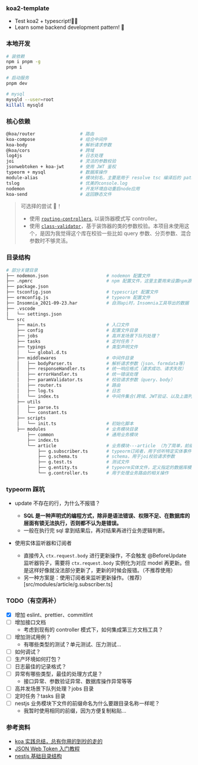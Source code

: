 ### koa2-template

- Test koa2 + typescript!👨‍💻
- Learn some backend development pattern! 🤔

### 本地开发

```bash
# 装依赖
npm i pnpm -g
pnpm i

# 启动服务
pnpm dev

# mysql
mysqld --user=root
killall mysqld
```

### 核心依赖

```bash
@koa/router                 # 路由
koa-compose                 # 组合中间件
koa-body                    # 解析请求参数
@koa/cors                   # 跨域
log4js                      # 日志处理
joi                         # 灵活的参数校验
jsonwebtoken + koa-jwt      # 使用 JWT 鉴权
typeorm + mysql             # 数据库操作
module-alias                # 模块别名，主要是用于 resolve tsc 编译后的 paths
tslog                       # 优美的console.log
nodemon                     # 开发环境自动重启node应用
koa-send                    # 返回静态文件
```

> 可选择的尝试 🤪！
>
> - 使用 [`routing-controllers`](https://github.com/typestack/routing-controllers), 以装饰器模式写 controller。
> - 使用 [`class-validator`](https://github.com/typestack/class-validator)，基于装饰器的类的参数校验。本项目未使用这个，是因为我觉得这个库在校验一些比如 query 参数、分页参数、混合参数时不够灵活。

### 目录结构

```bash
# 部分关键目录
├── nodemon.json                      # nodemon 配置文件
├── .npmrc                            # npm 配置文件，这里主要用来设置npm源
├── package.json
├── tsconfig.json                     # typescript 配置文件
├── ormconfig.js                      # typeorm 配置文件
├── Insomnia_2021-09-23.har           # 自测api时，Insomnia工具导出的数据
├── .vscode
│   └── settings.json
└── src
    ├── main.ts                       # 入口文件
    ├── config                        # 配置文件目录
    ├── jobs                          # 高并发场景下队列处理？
    ├── tasks                         # 定时任务？
    ├── typings                       # 类型声明文件
    │   └── global.d.ts
    ├── middlewares                   # 中间件目录
    │   ├── bodyParser.ts             # 解析请求参数（json、formdata等）
    │   ├── responseHandler.ts        # 统一响应格式（请求成功、请求失败）
    │   ├── errorHandler.ts           # 统一错误处理
    │   ├── paramValidator.ts         # 校验请求参数（query、body）
    │   ├── router.ts                 # 路由
    │   ├── log.ts                    # 日志
    │   └── index.ts                  # 中间件集合(跨域、JWT验证、以及上面列出的)
    ├── utils
    │   ├── parse.ts
    │   └── constant.ts
    ├── scripts
    │   └── init.ts                   # 初始化脚本
    ├── modules                       # 业务模块目录
        ├── common                    # 通用业务模块
        ├── index.ts
        └── article                   # 业务模块---article （为了简单，前缀统一使用了`g.`）
            ├── g.subscriber.ts       # typeorm订阅者，用于侦听特定实体事件
            ├── g.schema.ts           # schema，用于joi校验请求参数
            ├── g.test.ts             # 测试文件
            ├── g.entity.ts           # typeorm实体文件，定义指定的数据库模型
            └── g.controller.ts       # 用于处理业务路由的相关操作
```

### typeorm 踩坑

- update 不存在的行，为什么不报错？

  - **SQL 是一种声明式的编程方式，除非是语法错误、权限不足、在数据库的层面有锁无法执行，否则都不认为是错误。**
  - 一般在执行完 sql 拿到结果后，再对结果再进行业务逻辑判断。

- 使用实体监听器和订阅者

  - 直接传入 `ctx.request.body` 进行更新操作，不会触发 @BeforeUpdate 监听器钩子，需要将 `ctx.request.body` 实例化为对应 model 再更新。但是这样好像就没法部分更新了，更新的时候会报错。（不推荐使用）
  - 另一种方案是：使用订阅者来监听更新操作。（推荐）[src/modules/article/g.subscriber.ts]

### TODO（有空再补）

- [x] 增加 eslint、prettier、commitlint
- [ ] 增加接口文档
  - 考虑到现有的 controller 模式下，如何集成第三方文档工具？
- [ ] 增加测试用例？
  - 有哪些类型的测试？单元测试、压力测试...
- [ ] 如何调试？
- [ ] 生产环境如何打包？
- [ ] 日志最佳的记录格式？
- [ ] 异常有哪些类型，最佳的处理方式是？
  - 接口异常、参数验证异常、数据库操作异常等等
- [ ] 高并发场景下队列处理？jobs 目录
- [ ] 定时任务？tasks 目录
- [ ] nestjs 业务模块下文件的前缀命名为什么要跟目录名称一样呢？
  - 我暂时使用相同的前缀，因为方便复制粘贴...

### 参考资料

- [koa 实践总结，总有你用的到抄的走的](https://juejin.cn/post/6952665400890884127)
- [JSON Web Token 入门教程](https://www.ruanyifeng.com/blog/2018/07/json_web_token-tutorial.html)
- [nestjs 基础目录结构](https://juejin.cn/post/6844904192687996936)
